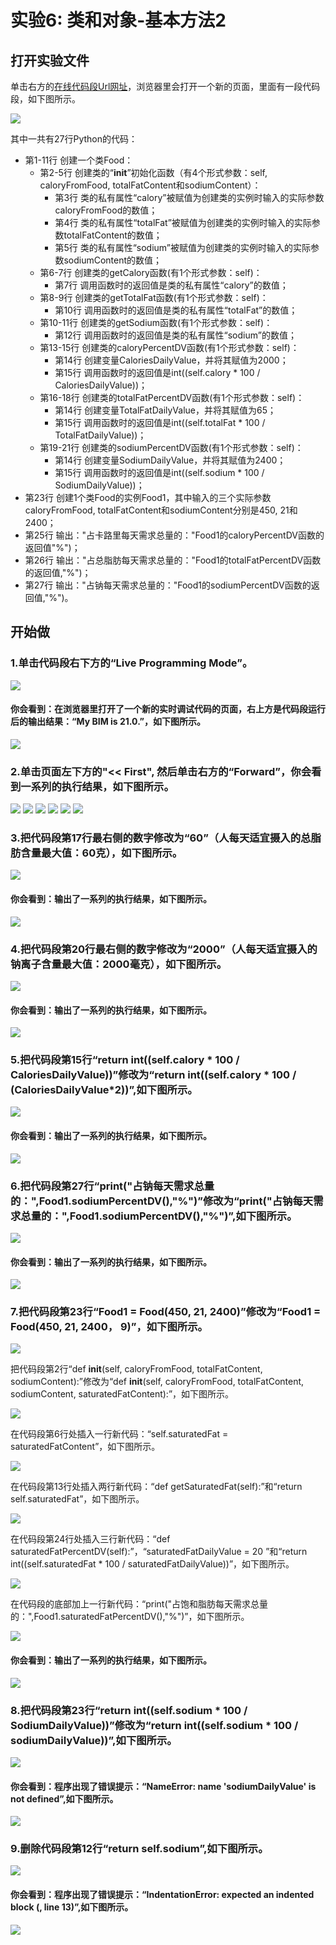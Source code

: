 # 实验6: 类和对象-基本方法2

## 打开实验文件

单击右方的[在线代码段Url网址](http://pythontutor.com/visualize.html#code=class%20Food%3A%0A%20%20%20%20def%20__init__%28self,%20caloryFromFood,%20totalFatContent,%20sodiumContent%29%3A%0A%20%20%20%20%20%20%20%20self.calory%20%3D%20caloryFromFood%0A%20%20%20%20%20%20%20%20self.totalFat%20%3D%20totalFatContent%0A%20%20%20%20%20%20%20%20self.sodium%20%3D%20sodiumContent%0A%20%20%20%20def%20getCalory%28self%29%3A%0A%20%20%20%20%20%20%20%20return%20self.calory%0A%20%20%20%20def%20getTotalFat%28self%29%3A%0A%20%20%20%20%20%20%20%20return%20self.totalFat%0A%20%20%20%20def%20getSodium%28self%29%3A%0A%20%20%20%20%20%20%20%20return%20self.sodium%0A%0A%20%20%20%20def%20caloryPercentDV%28self%29%3A%0A%20%20%20%20%20%20%20%20CaloriesDailyValue%20%3D%202000%20%20%20%20%20%20%20%0A%20%20%20%20%20%20%20%20return%20int%28%28self.calory%20*%20100%20/%20CaloriesDailyValue%29%29%0A%20%20%20%20def%20totalFatPercentDV%28self%29%3A%0A%20%20%20%20%20%20%20%20TotalFatDailyValue%20%3D%2065%20%20%0A%20%20%20%20%20%20%20%20return%20int%28%28self.totalFat%20*%20100%20/%20TotalFatDailyValue%29%29%0A%20%20%20%20def%20sodiumPercentDV%28self%29%3A%0A%20%20%20%20%20%20%20%20SodiumDailyValue%20%3D%202400%20%20%20%20%20%0A%20%20%20%20%20%20%20%20return%20int%28%28self.sodium%20*%20100%20/%20SodiumDailyValue%29%29%0A%0AFood1%20%3D%20Food%28450,%2021,%202400%29%0A%0Aprint%28%22%E5%8D%A0%E5%8D%A1%E8%B7%AF%E9%87%8C%E6%AF%8F%E5%A4%A9%E9%9C%80%E6%B1%82%E6%80%BB%E9%87%8F%E7%9A%84%EF%BC%9A%22,Food1.caloryPercentDV%28%29,%22%25%22%29%0Aprint%28%22%E5%8D%A0%E6%80%BB%E8%84%82%E8%82%AA%E6%AF%8F%E5%A4%A9%E9%9C%80%E6%B1%82%E6%80%BB%E9%87%8F%E7%9A%84%EF%BC%9A%22,Food1.totalFatPercentDV%28%29,%22%25%22%29%0Aprint%28%22%E5%8D%A0%E9%92%A0%E6%AF%8F%E5%A4%A9%E9%9C%80%E6%B1%82%E6%80%BB%E9%87%8F%E7%9A%84%EF%BC%9A%22,Food1.sodiumPercentDV%28%29,%22%25%22%29&cumulative=false&heapPrimitives=nevernest&mode=edit&origin=opt-frontend.js&py=3&rawInputLstJSON=%5B%5D&textReferences=false)，浏览器里会打开一个新的页面，里面有一段代码段，如下图所示。

![](/images/章2-理解面向对象的基本思想/类和对象-基本方法2/0.bmp)

其中一共有27行Python的代码：

- 第1-11行 创建一个类Food：
	- 第2-5行 创建类的“__init__”初始化函数（有4个形式参数：self, caloryFromFood, totalFatContent和sodiumContent）：
		- 第3行 类的私有属性“calory”被赋值为创建类的实例时输入的实际参数caloryFromFood的数值；
		- 第4行 类的私有属性“totalFat”被赋值为创建类的实例时输入的实际参数totalFatContent的数值；
		- 第5行 类的私有属性“sodium”被赋值为创建类的实例时输入的实际参数sodiumContent的数值；
	- 第6-7行 创建类的getCalory函数(有1个形式参数：self)：
		- 第7行 调用函数时的返回值是类的私有属性“calory”的数值；
	- 第8-9行 创建类的getTotalFat函数(有1个形式参数：self)：
		- 第10行 调用函数时的返回值是类的私有属性“totalFat”的数值；
	- 第10-11行 创建类的getSodium函数(有1个形式参数：self)：
		- 第12行 调用函数时的返回值是类的私有属性“sodium”的数值；
	- 第13-15行 创建类的caloryPercentDV函数(有1个形式参数：self)：
		- 第14行 创建变量CaloriesDailyValue，并将其赋值为2000；
		- 第15行 调用函数时的返回值是int((self.calory * 100 / CaloriesDailyValue))；
	- 第16-18行 创建类的totalFatPercentDV函数(有1个形式参数：self)：
		- 第14行 创建变量TotalFatDailyValue，并将其赋值为65；
		- 第15行 调用函数时的返回值是int((self.totalFat * 100 / TotalFatDailyValue))；
	- 第19-21行 创建类的sodiumPercentDV函数(有1个形式参数：self)：
		- 第14行 创建变量SodiumDailyValue，并将其赋值为2400；
		- 第15行 调用函数时的返回值是int((self.sodium * 100 / SodiumDailyValue))；
- 第23行 创建1个类Food的实例Food1，其中输入的三个实际参数caloryFromFood, totalFatContent和sodiumContent分别是450, 21和2400；
- 第25行 输出："占卡路里每天需求总量的："Food1的caloryPercentDV函数的返回值"%")；
- 第26行 输出："占总脂肪每天需求总量的："Food1的totalFatPercentDV函数的返回值,"%")；
- 第27行 输出："占钠每天需求总量的："Food1的sodiumPercentDV函数的返回值,"%")。

## 开始做

### 1.单击代码段右下方的“Live Programming Mode”。

![](/images/章2-理解面向对象的基本思想/类和对象-基本方法2/1a.bmp)

#### 你会看到：在浏览器里打开了一个新的实时调试代码的页面，右上方是代码段运行后的输出结果：“My BIM is 21.0.”，如下图所示。

![](/images/章2-理解面向对象的基本思想/类和对象-基本方法2/1b.bmp)

### 2.单击页面左下方的"<< First", 然后单击右方的“Forward”，你会看到一系列的执行结果，如下图所示。

![](/images/章2-理解面向对象的基本思想/类和对象-基本方法2/2b1.bmp)
![](/images/章2-理解面向对象的基本思想/类和对象-基本方法2/2b2.bmp)
![](/images/章2-理解面向对象的基本思想/类和对象-基本方法2/2b3.bmp)
![](/images/章2-理解面向对象的基本思想/类和对象-基本方法2/2b4.bmp)
![](/images/章2-理解面向对象的基本思想/类和对象-基本方法2/2b5.bmp)
![](/images/章2-理解面向对象的基本思想/类和对象-基本方法2/2b6.bmp)

### 3.把代码段第17行最右侧的数字修改为“60”（人每天适宜摄入的总脂肪含量最大值：60克），如下图所示。

![](/images/章2-理解面向对象的基本思想/类和对象-基本方法2/3a.bmp)

#### 你会看到：输出了一系列的执行结果，如下图所示。

![](/images/章2-理解面向对象的基本思想/类和对象-基本方法2/3b.bmp)

### 4.把代码段第20行最右侧的数字修改为“2000”（人每天适宜摄入的钠离子含量最大值：2000毫克），如下图所示。

![](/images/章2-理解面向对象的基本思想/类和对象-基本方法2/4a.bmp)

#### 你会看到：输出了一系列的执行结果，如下图所示。

![](/images/章2-理解面向对象的基本思想/类和对象-基本方法2/4b.bmp)

### 5.把代码段第15行“return int((self.calory * 100 / CaloriesDailyValue))”修改为“return int((self.calory * 100 / (CaloriesDailyValue*2))”,如下图所示。

![](/images/章2-理解面向对象的基本思想/类和对象-基本方法2/5a.bmp)

#### 你会看到：输出了一系列的执行结果，如下图所示。

![](/images/章2-理解面向对象的基本思想/类和对象-基本方法2/5b.bmp)

### 6.把代码段第27行“print("占钠每天需求总量的：",Food1.sodiumPercentDV(),"%")”修改为“print("占钠每天需求总量的：",Food1.sodiumPercentDV(),"%")”,如下图所示。

![](/images/章2-理解面向对象的基本思想/类和对象-基本方法2/6a.bmp)

#### 你会看到：输出了一系列的执行结果，如下图所示。

![](/images/章2-理解面向对象的基本思想/类和对象-基本方法2/6b.bmp)

### 7.把代码段第23行“Food1 = Food(450, 21, 2400)”修改为“Food1 = Food(450, 21, 2400， 9)”，如下图所示。

![](/images/章2-理解面向对象的基本思想/类和对象-基本方法2/7a1.bmp)

把代码段第2行“def __init__(self, caloryFromFood, totalFatContent, sodiumContent):”修改为“def __init__(self, caloryFromFood, totalFatContent, sodiumContent, saturatedFatContent):”，如下图所示。

![](/images/章2-理解面向对象的基本思想/类和对象-基本方法2/7a2.bmp)

在代码段第6行处插入一行新代码：“self.saturatedFat = saturatedFatContent”，如下图所示。

![](/images/章2-理解面向对象的基本思想/类和对象-基本方法2/7a3.bmp)

在代码段第13行处插入两行新代码：“def getSaturatedFat(self):”和“return self.saturatedFat”，如下图所示。

![](/images/章2-理解面向对象的基本思想/类和对象-基本方法2/7a4.bmp)

在代码段第24行处插入三行新代码：“def saturatedFatPercentDV(self):”，“saturatedFatDailyValue = 20 ”和“return int((self.saturatedFat * 100 / saturatedFatDailyValue))”，如下图所示。

![](/images/章2-理解面向对象的基本思想/类和对象-基本方法2/7a5.bmp)

在代码段的底部加上一行新代码：“print("占饱和脂肪每天需求总量的：",Food1.saturatedFatPercentDV(),"%")”，如下图所示。

![](/images/章2-理解面向对象的基本思想/类和对象-基本方法2/7a6.bmp)

#### 你会看到：输出了一系列的执行结果，如下图所示。

![](/images/章2-理解面向对象的基本思想/类和对象-基本方法2/7b.bmp)

### 8.把代码段第23行“return int((self.sodium * 100 / SodiumDailyValue))”修改为“return int((self.sodium * 100 / sodiumDailyValue))”,如下图所示。

![](/images/章2-理解面向对象的基本思想/类和对象-基本方法2/8a.bmp)

#### 你会看到：程序出现了错误提示：“NameError: name 'sodiumDailyValue' is not defined”,如下图所示。

![](/images/章2-理解面向对象的基本思想/类和对象-基本方法2/8b.bmp)

### 9.删除代码段第12行“return self.sodium”,如下图所示。

![](/images/章2-理解面向对象的基本思想/类和对象-基本方法2/9a.bmp)

#### 你会看到：程序出现了错误提示：“IndentationError: expected an indented block (<string>, line 13)”,如下图所示。

![](/images/章2-理解面向对象的基本思想/类和对象-基本方法2/9b.bmp)
